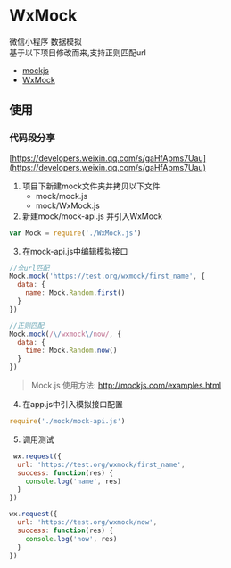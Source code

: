 # WxMock
微信小程序 数据模拟   
基于以下项目修改而来,支持正则匹配url
- [mockjs](http://mockjs.com "mockjs")
- [WxMock](https://github.com/webx32/WxMock "WxMock")
## 使用
### 代码段分享
[https://developers.weixin.qq.com/s/gaHfApms7Uau](https://developers.weixin.qq.com/s/gaHfApms7Uau)
1. 项目下新建mock文件夹并拷贝以下文件
   - mock/mock.js
   - mock/WxMock.js
2. 新建mock/mock-api.js 并引入WxMock
```javascript
var Mock = require('./WxMock.js')
```
3. 在mock-api.js中编辑模拟接口
```javascript
//全url匹配
Mock.mock('https://test.org/wxmock/first_name', {
  data: {
    name: Mock.Random.first()
  }
})

//正则匹配
Mock.mock(/\/wxmock\/now/, {
  data: {
    time: Mock.Random.now()
  }
})
```
>Mock.js 使用方法: http://mockjs.com/examples.html
4. 在app.js中引入模拟接口配置
```javascript
require('./mock/mock-api.js')
```
5. 调用测试
```javascript
 wx.request({
  url: 'https://test.org/wxmock/first_name',
  success: function(res) {
    console.log('name', res)
  }
})

wx.request({
  url: 'https://test.org/wxmock/now',
  success: function(res) {
    console.log('now', res)
  }
})
```
